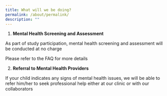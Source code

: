 ```yaml
---
title: What will we be doing?
permalink: /about/permalink/
description: ""
---
```

1. **Mental Health Screening and Assessment**

As part of study participation, mental health screening and assessment will be conducted at no charge

Please refer to the FAQ for more details

2. **Referral to Mental Health Providers**

If your child indicates any signs of mental health issues, we will be able to refer him/her to seek professional help either at our clinic or with our collaborators